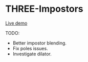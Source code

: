 # THREE-Impostors

[Live demo](https://aifanatic.github.io/three-impostors/dist/index.html)

TODO:
- Better impostor blending.
- Fix poles issues.
- Investigate dilator.